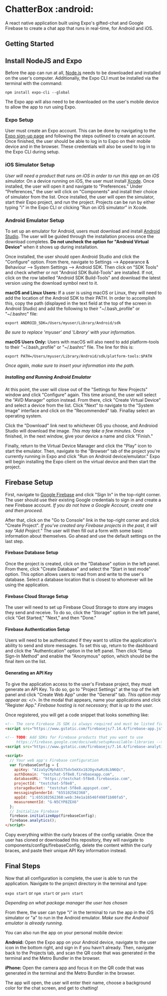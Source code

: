 # ChatterBox :android:
A react native application built using Expo's gifted-chat and Google Firebase to create a chat app that runs in real-time, for Android and iOS.
## Getting Started

## Install NodeJS and Expo
Before the app can run at all, [Node.js](https://nodejs.org/en/ "NodeJs") needs to be downloaded and installed on the user's computer.  Additionally, the Expo CLI must be installed via the terminal with the command:

`
npm install expo-cli --global
`

The Expo app will also need to be downloaded on the user's mobile device to allow the app to run using Expo.

### Expo Setup
User must create an Expo account.  This can be done by navigating to the [Expo sign-up page](https://expo.io/signup) and following the steps outlined to create an account.  Once finished, the user should be able to log in to Expo on their mobile device and in the browser.  These credentials will also be used to log in to the Expo CLI during setup.

### iOS Simulator Setup
*User will need a product that runs on iOS in order to run this app on an iOS simulator.* On a device running on iOS, the user must install [Xcode](https://developer.apple.com/xcode/resources/ "Xcode").  Once installed, the user will open it and navigate to "Preferences."  Under "Preferences," the user will click on "Components" and install their choice of simulator from the list.  Once installed, the user will open the simulator, start their Expo project, and run the project.  Projects can be run by either typing "i" in the Expo CLI or clicking "Run on iOS simulator" in Xcode.

### Android Emulator Setup
To set up an emulator for Android, users must download and install [Android Studio](https://docs.expo.io/versions/v32.0.0/workflow/android-studio-emulator/ "Android Studio"). The user will be guided through the installation process once the download completes. **Do not uncheck the option for "Android Virtual Device"** when it shows up during installation.

Once installed, the user should open Android Studio and click the "Configure" option.  From there, navigate to Settings --> Appearance & Behaviour --> System Settings --> Android SDK.  Then click on "SDK Tools" and check whether or not "Android SDK Build-Tools" are installed.  If not, click on the row labelled "Android SDK Build-Tools" and download the latest version using the download symbol next to it.

**macOS and Linux Users:**
If a user is using macOS or Linux, they will need to add the location of the Android SDK to their PATH.  In order to accomplish this, copy the path (displayed in the text field at the top of the screen in Android Studio) and add the following to their "~/.bash_profile" or "~/.bashrc" file:

`export ANDROID_SDK=/Users/myuser/Library/Android/sdk`

*Be sure to replace 'myuser' and 'Library' with your information.*

**macOS Users Only:**
Users with macOS will also need to add platform-tools to their "~/.bash_profile" or "~/.bashrc" file.  The line for this is:

`export PATH=/Users/myuser/Library/Android/sdk/platform-tools:$PATH`

*Once again, make sure to insert your information into the path.*

##### Installing and Running Android Emulator
At this point, the user will close out of the "Settings for New Projects" window and click "Configure" again.  This time around, the user will select the "AVD Manager" option instead.  From there, click "Create Virtual Device" and select a device from the list.  Click "Next" to navigate to the "System Image" interface and click on the "Recommended" tab.  Finallay select an operating system.

Click the "Download" link next to whichever OS you choose, and Androiod Studio will download the image.  *This may take a few minutes.*  Once finished, in the next window, give your device a name and click "Finish."

Finally, return to the Virtual Device Manager and click the "Play" icon to start the emulator.  Then, navigate to the "Browser" tab of the project you're currently running in Expo and click "Run on Android device/emulator." Expo will begin installing the Expo client on the virtual device and then start the project.

## Firebase Setup
First, navigate to [Google Firebase](https://firebase.google.com/ "Google Firebase") and click "Sign In" in the top-right corner.  The user should use their existing Google credentials to sign in and create a new Firebase account. *If you do not have a Google Account, create one and then proceed.*

After that, click on the "Go to Console" link in the top-right corner and click "Create Project".  *If you've created any Firebase projects in the past, it will say "Add Project."*  The user will then fill out a form with some basic information about themselves. Go ahead and use the default settings on the last step.

#### Firebase Database Setup
Once the project is created, click on the "Database" option in the left panel.  From there, click "Create Database" and select the "Start in test mode" option.  This option allows users to read from and write to the user's database.  Select a database location that is closest to whomever will be using the application.

#### Firebase Cloud Storage Setup
The user will need to set up Firebase Cloud Storage to store any images they send and receive.  To do so, click the "Storage" option in the left panel, click "Get Started," "Next," and then "Done."

#### Firebase Authentication Setup
Users will need to be authenticated if they want to utilize the application's ability to send and store messages.  To set this up, return to the dashboard and click the "Authentication" option in the left panel.  Then click "Setup Sign-In Method" and enable the "Anonymous" option, which should be the final item on the list.

#### Generating an API Key
To give the application access to the user's Firebase project, they must generate an  API Key.  To do so, go to "Project Settings" at the top of the left panel and click "Create Web App" under the "General" tab. *This option may appear as: </>.*  In the modal that appears, name your applications and click "Register App." *Firebase hosting is not necessary; that is up to the user.*

Once registered, you will get a code snippet that looks something like:
```HTML
<!-- The core Firebase JS SDK is always required and must be listed first -->
<script src="https://www.gstatic.com/firebasejs/7.14.4/firebase-app.js"></script>

<!-- TODO: Add SDKs for Firebase products that you want to use
     https://firebase.google.com/docs/web/setup#available-libraries -->
<script src="https://www.gstatic.com/firebasejs/7.14.4/firebase-analytics.js"></script>

<script>
  // Your web app's Firebase configuration
  var firebaseConfig = {
    apiKey: "AIzaSyCMphASS75dv5mXXx18JOgvXwRz8LbN6Qc",
    authDomain: "testchat-5f8e8.firebaseapp.com",
    databaseURL: "https://testchat-5f8e8.firebaseio.com",
    projectId: "testchat-5f8e8",
    storageBucket: "testchat-5f8e8.appspot.com",
    messagingSenderId: "655102562368",
    appId: "1:655102562368:web:34e1a16546f498f1b00fa5",
    measurementId: "G-N5CYP8ZEX6"
  };
  // Initialize Firebase
  firebase.initializeApp(firebaseConfig);
  firebase.analytics();
</script>
```

Copy everything within the curly braces of the config variable.  Once the user has cloned or downloaded this repository, they will navigate to components/configs/firebaseConfig, delete the content within the curly braces, and paste their unique API Key information instead.

## Final Steps
Now that all configuration is complete, the user is able to run the application.  Navigate to the project directory in the terminal and type:

`expo start`
or
`npm start`
or
`yarn start`

*Depending on what package manager the user has chosen*

From there, the user can type "i" in the terminal to run the app in the iOS simulator or "a" to run in the Android emulator. *Make sure the Android emulator is already running.*

You can also run the app on your personal mobile device:

**Android:**
Open the Expo app on your Android device, navigate to the user icon in the bottom right, and sign in if you havn't already.  Then, navigate back to the Projects tab, and scan the QR code that was generated in the terminal and the Metro Bundler in the browser.

**iPhone:**
Open the camera app and focus it on the QR code that was generated in the terminal and the Metro Bundler in the browser.

The app will open, the user will enter their name, choose a background color for the chat screen, and get to chatting!